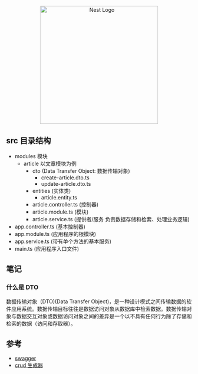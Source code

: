 <p align="center">
  <a href="http://nestjs.com/" target="blank"><img src="https://nestjs.com/img/logo_text.svg" width="320" alt="Nest Logo" /></a>
</p>

## src 目录结构

- modules 模块
  - article 以文章模块为例
    - dto (Data Transfer Object: 数据传输对象)
      - create-article.dto.ts
      - update-article.dto.ts
    - entities (实体类)
      - article.entity.ts
    - article.controller.ts (控制器)
    - article.module.ts (模块)
    - article.service.ts (提供者/服务 负责数据存储和检索、处理业务逻辑)
- app.controller.ts (基本控制器)
- app.module.ts (应用程序的根模块)
- app.service.ts (带有单个方法的基本服务)
- main.ts (应用程序入口文件)

## 笔记

### 什么是 DTO

数据传输对象（DTO)(Data Transfer Object)，是一种设计模式之间传输数据的软件应用系统。数据传输目标往往是数据访问对象从数据库中检索数据。数据传输对象与数据交互对象或数据访问对象之间的差异是一个以不具有任何行为除了存储和检索的数据（访问和存取器）。

## 参考

- [swagger](https://docs.nestjs.cn/8/recipes?id=swagger)
- [crud 生成器](https://docs.nestjs.cn/8/recipes?id=crud%e7%94%9f%e6%88%90%e5%99%a8)
